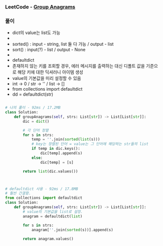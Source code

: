 ### LeetCode - [Group Anagrams](https://leetcode.com/problems/group-anagrams)

### 풀이

* dict의 value는 list도 가능
*
* sorted() : input - string, list 둘 다 가능 / output - list
* sort() : input(?) - list / output - None
*
* defaultdict
* 존재하지 않는 키를 조회할 경우, 에러 메시지를 출력하는 대신 디폴트 값을 기준으로 해당 키에 대한 딕셔러니 아이템 생성
* value의 기본값을 미리 설정할 수 있음
* int -> 0 / str -> '' / list -> []
* from collections import defaultdict
* dd = defaultdict(str)

```Python

# 나의 풀이 - 92ms / 17.2MB
class Solution:
    def groupAnagrams(self, strs: List[str]) -> List[List[str]]:
        dic = dict()

        # 각 단어 정렬
        for s in strs:
            temp = ''.join(sorted(list(s)))
            # key는 정렬된 단어 = value는 그 단어에 해당하는 str들의 list
            if temp in dic.keys():
                dic[temp].append(s)
            else:
                dic[temp] = [s]

        return list(dic.values())



# defaultdict 사용 - 92ms / 17.8MB
# 훨씬 간결함.
from collections import defaultdict
class Solution:
    def groupAnagrams(self, strs: List[str]) -> List[List[str]]:
    	# value의 기본값을 list로 설정.
        anagram = defaultdict(list)

        for s in strs:
            anagram[''.join(sorted(s))].append(s)
        
        return anagram.values()
```

